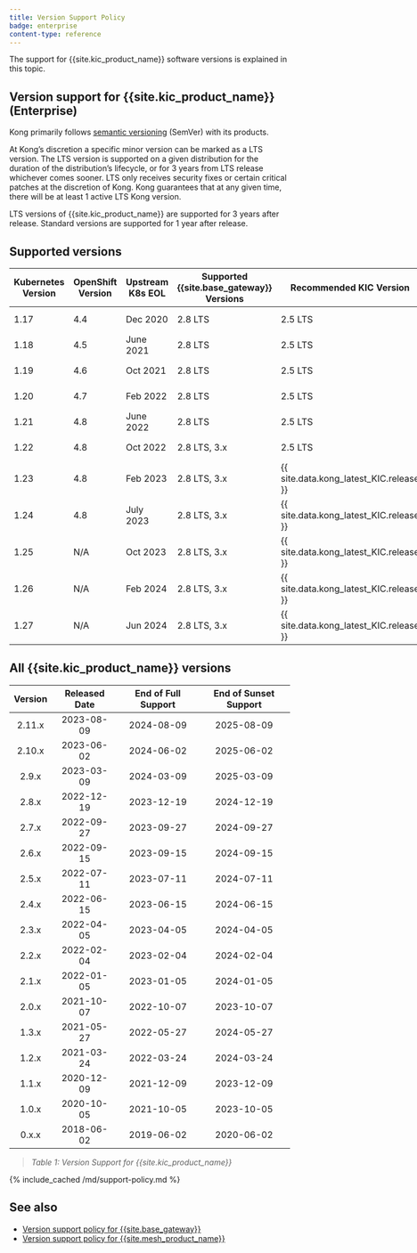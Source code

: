 ```yaml
---
title: Version Support Policy
badge: enterprise
content-type: reference
---
```


The support for {{site.kic_product_name}} software versions is explained in this topic.

## Version support for {{site.kic_product_name}} (Enterprise)

Kong primarily follows [semantic versioning](https://semver.org/) (SemVer) with its products.

At Kong’s discretion a specific minor version can be marked as a LTS version. The LTS version is supported on a given distribution for the duration of the distribution’s lifecycle, or for 3 years from LTS release whichever comes sooner. LTS only receives security fixes or certain critical patches at the discretion of Kong. Kong guarantees that at any given time, there will be at least 1 active LTS Kong version.

LTS versions of {{site.kic_product_name}} are supported for 3 years after release. Standard versions are supported for 1 year after release.

## Supported versions

<table style="display:table" width="100%">
<thead>
<tr>
  <th>Kubernetes Version</th>
  <th>OpenShift Version</th>
  <th>Upstream K8s EOL</th>
  <th>Supported {{site.base_gateway}} Versions</th>
  <th>Recommended KIC Version</th>
  <th>EOL</th>
</tr>
</thead>
<tbody>
  <tr>
    <td>1.17</td>
    <td>4.4</td>
    <td>Dec 2020</td>
    <td>2.8 LTS</td>
    <td>2.5 LTS</td>
    <td>March 2025</td>
  </tr>
  <tr>
    <td>1.18</td>
    <td>4.5</td>
    <td>June 2021</td>
    <td>2.8 LTS</td>
    <td>2.5 LTS</td>
    <td>March 2025</td>
  </tr>
  <tr>
    <td>1.19</td>
    <td>4.6</td>
    <td>Oct 2021</td>
    <td>2.8 LTS</td>
    <td>2.5 LTS</td>
    <td>March 2025</td>
  </tr>
  <tr>
    <td>1.20</td>
    <td>4.7</td>
    <td>Feb 2022</td>
    <td>2.8 LTS</td>
    <td>2.5 LTS</td>
    <td>March 2025</td>
  </tr>
  <tr>
    <td>1.21</td>
    <td>4.8</td>
    <td>June 2022</td>
    <td>2.8 LTS</td>
    <td>2.5 LTS</td>
    <td>March 2025</td>
  </tr>

  <tr>
    <td>1.22</td>
    <td>4.8</td>
    <td>Oct 2022</td>
    <td>2.8 LTS, 3.x</td>
    <td>2.5 LTS</td>
    <td>Sept 2023</td>
  </tr>
  <tr>
    <td>1.23</td>
    <td>4.8</td>
    <td>Feb 2023</td>
    <td>2.8 LTS, 3.x</td>
    <td>{{ site.data.kong_latest_KIC.release }}</td>
    <td>Sept 2023</td>
  </tr>
  <tr>
    <td>1.24</td>
    <td>4.8</td>
    <td>July 2023</td>
    <td>2.8 LTS, 3.x</td>
    <td>{{ site.data.kong_latest_KIC.release }}</td>
    <td>Sept 2023</td>
  </tr>
  <tr>
    <td>1.25</td>
    <td>N/A</td>
    <td>Oct 2023</td>
    <td>2.8 LTS, 3.x</td>
    <td>{{ site.data.kong_latest_KIC.release }}</td>
    <td>Sept 2023</td>
  </tr>
  <tr>
    <td>1.26</td>
    <td>N/A</td>
    <td>Feb 2024</td>
    <td>2.8 LTS, 3.x</td>
    <td>{{ site.data.kong_latest_KIC.release }}</td>
    <td>Sept 2023</td>
  </tr>
    <tr>
    <td>1.27</td>
    <td>N/A</td>
    <td>Jun 2024</td>
    <td>2.8 LTS, 3.x</td>
    <td>{{ site.data.kong_latest_KIC.release }}</td>
    <td>Sept 2023</td>
  </tr>
</tbody>
</table>

## All {{site.kic_product_name}} versions

| Version  | Released Date | End of Full Support | End of Sunset Support |
|:--------:|:-------------:|:-------------------:|:---------------------:|
|  2.11.x  |  2023-08-09   |     2024-08-09      |      2025-08-09       |
|  2.10.x  |  2023-06-02   |     2024-06-02      |      2025-06-02       |
|  2.9.x   |  2023-03-09   |     2024-03-09      |      2025-03-09       |
|  2.8.x   |  2022-12-19   |     2023-12-19      |      2024-12-19       |
|  2.7.x   |  2022-09-27   |     2023-09-27      |      2024-09-27       |
|  2.6.x   |  2022-09-15   |     2023-09-15      |      2024-09-15       |
|  2.5.x   |  2022-07-11   |     2023-07-11      |      2024-07-11       |
|  2.4.x   |  2022-06-15   |     2023-06-15      |      2024-06-15       |
|  2.3.x   |  2022-04-05   |     2023-04-05      |      2024-04-05       |
|  2.2.x   |  2022-02-04   |     2023-02-04      |      2024-02-04       |
|  2.1.x   |  2022-01-05   |     2023-01-05      |      2024-01-05       |
|  2.0.x   |  2021-10-07   |     2022-10-07      |      2023-10-07       |
|  1.3.x   |  2021-05-27   |     2022-05-27      |      2024-05-27       |
|  1.2.x   |  2021-03-24   |     2022-03-24      |      2024-03-24       |
|  1.1.x   |  2020-12-09   |     2021-12-09      |      2023-12-09       |
|  1.0.x   |  2020-10-05   |     2021-10-05      |      2023-10-05       |
|  0.x.x   |  2018-06-02   |     2019-06-02      |      2020-06-02       |

> *Table 1: Version Support for {{site.kic_product_name}}*

{% include_cached /md/support-policy.md %}

## See also
* [Version support policy for {{site.base_gateway}}](/gateway/latest/support-policy/)
* [Version support policy for {{site.mesh_product_name}}](/mesh/latest/support-policy/)
